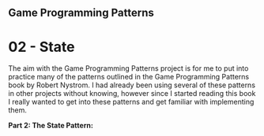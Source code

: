 ## Game Programming Patterns
# 02 - State

The aim with the Game Programming Patterns project is for me to put into practice many of the patterns outlined in the Game Programming Patterns book by Robert Nystrom. I had already been using several of these patterns in other projects without knowing, however since I started reading this book I really wanted to get into these patterns and get familiar with implementing them.

**Part 2: The State Pattern:** 


